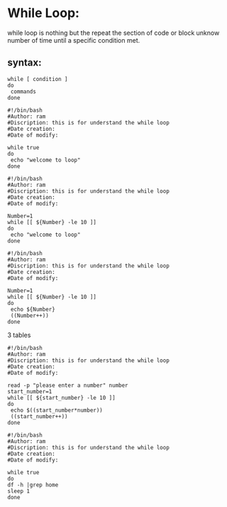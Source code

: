 While Loop:
===========

while loop is nothing but the repeat the section of code or block unknow number of time until a specific condition met.

syntax:
-------
```
while [ condition ]
do
 commands
done
```


```
#!/bin/bash
#Author: ram
#Discription: this is for understand the while loop
#Date creation: 
#Date of modify:

while true
do 
 echo "welcome to loop"
done
```
```
#!/bin/bash
#Author: ram
#Discription: this is for understand the while loop
#Date creation: 
#Date of modify:

Number=1
while [[ ${Number} -le 10 ]]
do 
 echo "welcome to loop"
done
```

```
#!/bin/bash
#Author: ram
#Discription: this is for understand the while loop
#Date creation:
#Date of modify:

Number=1
while [[ ${Number} -le 10 ]]
do
 echo ${Number}
 ((Number++))
done
```

3 tables


```
#!/bin/bash
#Author: ram
#Discription: this is for understand the while loop
#Date creation:
#Date of modify:

read -p "please enter a number" number
start_number=1
while [[ ${start_number} -le 10 ]]
do
 echo $((start_number*number))
 ((start_number++))
done
```
```
#!/bin/bash
#Author: ram
#Discription: this is for understand the while loop
#Date creation:
#Date of modify:

while true
do
df -h |grep home
sleep 1
done
```







